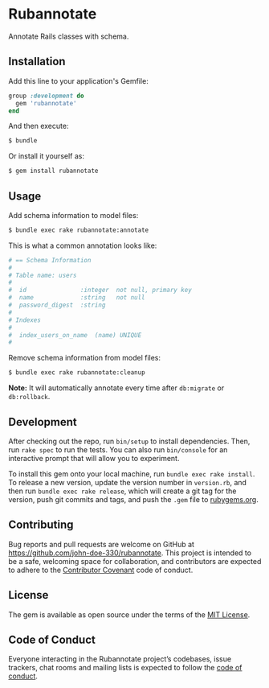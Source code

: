 # Rubannotate

Annotate Rails classes with schema.


## Installation

Add this line to your application's Gemfile:

  ```ruby
  group :development do
    gem 'rubannotate'
  end
  ```

And then execute:

  ```bash
  $ bundle
  ```

Or install it yourself as:

  ```bash
  $ gem install rubannotate
  ```


## Usage

Add schema information to model files:

  ```bash
  $ bundle exec rake rubannotate:annotate
  ```

This is what a common annotation looks like:

  ```ruby
  # == Schema Information
  #
  # Table name: users
  #
  #  id               :integer  not null, primary key
  #  name             :string   not null
  #  password_digest  :string
  #
  # Indexes
  #
  #  index_users_on_name  (name) UNIQUE
  #
  ```

Remove schema information from model files:

  ```bash
  $ bundle exec rake rubannotate:cleanup
  ```

**Note:** It will automatically annotate every time after `db:migrate` or `db:rollback`.


## Development

After checking out the repo, run `bin/setup` to install dependencies. Then, run `rake spec` to run the tests. You can also run `bin/console` for an interactive prompt that will allow you to experiment.

To install this gem onto your local machine, run `bundle exec rake install`. To release a new version, update the version number in `version.rb`, and then run `bundle exec rake release`, which will create a git tag for the version, push git commits and tags, and push the `.gem` file to [rubygems.org](https://rubygems.org).


## Contributing

Bug reports and pull requests are welcome on GitHub at https://github.com/john-doe-330/rubannotate. This project is intended to be a safe, welcoming space for collaboration, and contributors are expected to adhere to the [Contributor Covenant](http://contributor-covenant.org) code of conduct.


## License

The gem is available as open source under the terms of the [MIT License](https://opensource.org/licenses/MIT).


## Code of Conduct

Everyone interacting in the Rubannotate project’s codebases, issue trackers, chat rooms and mailing lists is expected to follow the [code of conduct](https://github.com/[USERNAME]/rubannotate/blob/master/CODE_OF_CONDUCT.md).

